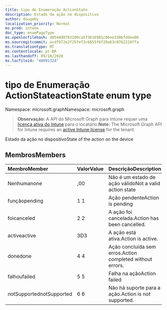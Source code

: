 ```yaml
---
title: tipo de Enumeração ActionState
description: Estado da ação no dispositivo
author: dougeby
localization_priority: Normal
ms.prod: intune
doc_type: enumPageType
ms.openlocfilehash: d0544d0783109ca5f3616981c06ee330bfddea06
ms.sourcegitcommit: acdf972e2f25fef2c6855f6f28a63c0762228ffa
ms.translationtype: MT
ms.contentlocale: pt-BR
ms.lasthandoff: 09/18/2020
ms.locfileid: "48091324"
---
```

# <a name="actionstate-enum-type"></a><span data-ttu-id="de755-103">tipo de Enumeração ActionState</span><span class="sxs-lookup"><span data-stu-id="de755-103">actionState enum type</span></span>

<span data-ttu-id="de755-104">Namespace: microsoft.graph</span><span class="sxs-lookup"><span data-stu-id="de755-104">Namespace: microsoft.graph</span></span>

> <span data-ttu-id="de755-105">**Observação:** A API do Microsoft Graph para Intune requer uma [licença ativa do Intune](https://go.microsoft.com/fwlink/?linkid=839381) para o locatário.</span><span class="sxs-lookup"><span data-stu-id="de755-105">**Note:** The Microsoft Graph API for Intune requires an [active Intune license](https://go.microsoft.com/fwlink/?linkid=839381) for the tenant.</span></span>

<span data-ttu-id="de755-106">Estado da ação no dispositivo</span><span class="sxs-lookup"><span data-stu-id="de755-106">State of the action on the device</span></span>

## <a name="members"></a><span data-ttu-id="de755-107">Membros</span><span class="sxs-lookup"><span data-stu-id="de755-107">Members</span></span>
|<span data-ttu-id="de755-108">Membro</span><span class="sxs-lookup"><span data-stu-id="de755-108">Member</span></span>|<span data-ttu-id="de755-109">Valor</span><span class="sxs-lookup"><span data-stu-id="de755-109">Value</span></span>|<span data-ttu-id="de755-110">Descrição</span><span class="sxs-lookup"><span data-stu-id="de755-110">Description</span></span>|
|:---|:---|:---|
|<span data-ttu-id="de755-111">Nenhuma</span><span class="sxs-lookup"><span data-stu-id="de755-111">none</span></span>|<span data-ttu-id="de755-112">,0</span><span class="sxs-lookup"><span data-stu-id="de755-112">0</span></span>|<span data-ttu-id="de755-113">Não é um estado de ação válido</span><span class="sxs-lookup"><span data-stu-id="de755-113">Not a valid action state</span></span>|
|<span data-ttu-id="de755-114">função</span><span class="sxs-lookup"><span data-stu-id="de755-114">pending</span></span>|<span data-ttu-id="de755-115">1 </span><span class="sxs-lookup"><span data-stu-id="de755-115">1</span></span>|<span data-ttu-id="de755-116">Ação pendente</span><span class="sxs-lookup"><span data-stu-id="de755-116">Action is pending</span></span>|
|<span data-ttu-id="de755-117">foi</span><span class="sxs-lookup"><span data-stu-id="de755-117">canceled</span></span>|<span data-ttu-id="de755-118">2 </span><span class="sxs-lookup"><span data-stu-id="de755-118">2</span></span>|<span data-ttu-id="de755-119">A ação foi cancelada.</span><span class="sxs-lookup"><span data-stu-id="de755-119">Action has been cancelled.</span></span>|
|<span data-ttu-id="de755-120">active</span><span class="sxs-lookup"><span data-stu-id="de755-120">active</span></span>|<span data-ttu-id="de755-121">3D</span><span class="sxs-lookup"><span data-stu-id="de755-121">3</span></span>|<span data-ttu-id="de755-122">A ação está ativa.</span><span class="sxs-lookup"><span data-stu-id="de755-122">Action is active.</span></span>|
|<span data-ttu-id="de755-123">done</span><span class="sxs-lookup"><span data-stu-id="de755-123">done</span></span>|<span data-ttu-id="de755-124">4 </span><span class="sxs-lookup"><span data-stu-id="de755-124">4</span></span>|<span data-ttu-id="de755-125">Ação concluída sem erros.</span><span class="sxs-lookup"><span data-stu-id="de755-125">Action completed without errors.</span></span>|
|<span data-ttu-id="de755-126">falhou</span><span class="sxs-lookup"><span data-stu-id="de755-126">failed</span></span>|<span data-ttu-id="de755-127">5 </span><span class="sxs-lookup"><span data-stu-id="de755-127">5</span></span>|<span data-ttu-id="de755-128">Falha na ação</span><span class="sxs-lookup"><span data-stu-id="de755-128">Action failed</span></span>|
|<span data-ttu-id="de755-129">notSupported</span><span class="sxs-lookup"><span data-stu-id="de755-129">notSupported</span></span>|<span data-ttu-id="de755-130">6 </span><span class="sxs-lookup"><span data-stu-id="de755-130">6</span></span>|<span data-ttu-id="de755-131">Não há suporte para a ação.</span><span class="sxs-lookup"><span data-stu-id="de755-131">Action is not supported.</span></span>|









